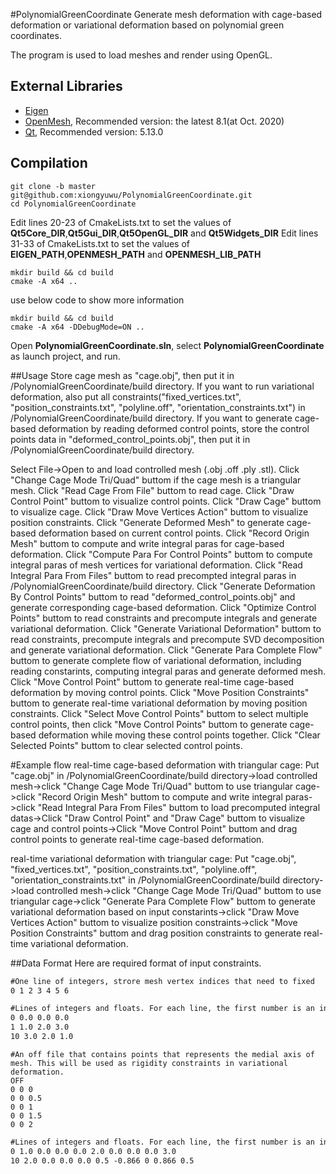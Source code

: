 #PolynomialGreenCoordinate
Generate mesh deformation with cage-based deformation or variational deformation based on polynomial green coordinates. 


The program is used to load meshes and render using OpenGL.

## External Libraries

* [Eigen](http://eigen.tuxfamily.org/)
* [OpenMesh](https://www.openmesh.org/), Recommended version: the latest 8.1(at Oct. 2020)
* [Qt](https://www.qt.io/), Recommended version: 5.13.0

## Compilation

```
git clone -b master git@github.com:xiongyuwu/PolynomialGreenCoordinate.git
cd PolynomialGreenCoordinate
```

Edit lines 20-23 of CmakeLists.txt to set the values of **Qt5Core_DIR**,**Qt5Gui_DIR**,**Qt5OpenGL_DIR** and **Qt5Widgets_DIR**
Edit lines 31-33 of CmakeLists.txt to set the values of **EIGEN_PATH**,**OPENMESH_PATH** and **OPENMESH_LIB_PATH**

```
mkdir build && cd build
cmake -A x64 ..
```
use below code to show more information
```
mkdir build && cd build
cmake -A x64 -DDebugMode=ON ..
```

Open **PolynomialGreenCoordinate.sln**, select **PolynomialGreenCoordinate** as launch project, and run.

##Usage
Store cage mesh as "cage.obj", then put it in /PolynomialGreenCoordinate/build directory.
If you want to run variational deformation, also put all constraints("fixed_vertices.txt", "position_constraints.txt", "polyline.off", "orientation_constraints.txt") in /PolynomialGreenCoordinate/build directory.
If you want to generate cage-based deformation by reading deformed control points, store the control points data in "deformed_control_points.obj", then put it in /PolynomialGreenCoordinate/build directory.

Select File->Open to and load controlled mesh (.obj .off .ply .stl).
Click "Change Cage Mode Tri/Quad" buttom if the cage mesh is a triangular mesh.
Click "Read Cage From File" buttom to read cage.
Click "Draw Control Point" buttom to visualize control points.
Click "Draw Cage" buttom to visualize cage.
Click "Draw Move Vertices Action" buttom to visualize position constraints.
Click "Generate Deformed Mesh" to generate cage-based deformation based on current control points.
Click "Record Origin Mesh" buttom to compute and write integral paras for cage-based deformation.
Click "Compute Para For Control Points" buttom to compute integral paras of mesh vertices for variational deformation.
Click "Read Integral Para From Files" buttom to read precompted integral paras in /PolynomialGreenCoordinate/build directory.
Click "Generate Deformation By Control Points" buttom to read "deformed_control_points.obj" and generate corresponding cage-based deformation.
Click "Optimize Control Points" buttom to read constraints and precompute integrals and generate variational deformation.
Click "Generate Variational Deformation" buttom to read constraints, precompute integrals and precompute SVD decomposition and generate variational deformation.
Click "Generate Para Complete Flow" buttom to generate complete flow of variational deformation, including reading constarints, computing integral paras and generate deformed mesh.
Click "Move Control Point" buttom to generate real-time cage-based deformation by moving control points. 
Click "Move Position Constraints" buttom to generate real-time variational deformation by moving position constraints. 
Click "Select Move Control Points" buttom to select multiple control points, then click "Move Control Points" buttom to generate cage-based deformation while moving these control points together.
Click "Clear Selected Points" buttom to clear selected control points.

#Example flow
real-time cage-based deformation with triangular cage:
Put "cage.obj" in /PolynomialGreenCoordinate/build directory->load controlled mesh->click "Change Cage Mode Tri/Quad" buttom to use triangular cage->click "Record Origin Mesh" buttom to compute and write integral paras->click "Read Integral Para From Files" buttom to load precomputed integral datas->Click "Draw Control Point" and "Draw Cage" buttom to visualize cage and control points->Click "Move Control Point" buttom and drag control points to generate real-time cage-based deformation.

real-time variational deformation with triangular cage:
Put "cage.obj", "fixed_vertices.txt", "position_constraints.txt", "polyline.off", "orientation_constraints.txt" in /PolynomialGreenCoordinate/build directory->load controlled mesh->click "Change Cage Mode Tri/Quad" buttom to use triangular cage->click "Generate Para Complete Flow" buttom to generate variational deformation based on input constarints->click "Draw Move Vertices Action" buttom to visualize position constraints->click "Move Position Constraints" buttom and drag position constraints to generate real-time variational deformation.

##Data Format
Here are required format of input constraints.
```fixed_vertices.txt
#One line of integers, strore mesh vertex indices that need to fixed
0 1 2 3 4 5 6
```
```position_constraints.txt
#Lines of integers and floats. For each line, the first number is an integer that represents a mesh vertex index, and the following three floats represents the corresponding target position.
0 0.0 0.0 0.0
1 1.0 2.0 3.0
10 3.0 2.0 1.0
```
```polyline.off
#An off file that contains points that represents the medial axis of mesh. This will be used as rigidity constraints in variational deformation.
OFF
0 0 0
0 0 0.5
0 0 1
0 0 1.5
0 0 2
```
```orientation_constraints.txt
#Lines of integers and floats. For each line, the first number is an integer that represents a mesh vertex index, and the following nine floats represents the corresponding target orientaion matrix.
0 1.0 0.0 0.0 0.0 2.0 0.0 0.0 0.0 3.0
10 2.0 0.0 0.0 0.0 0.5 -0.866 0 0.866 0.5
```


